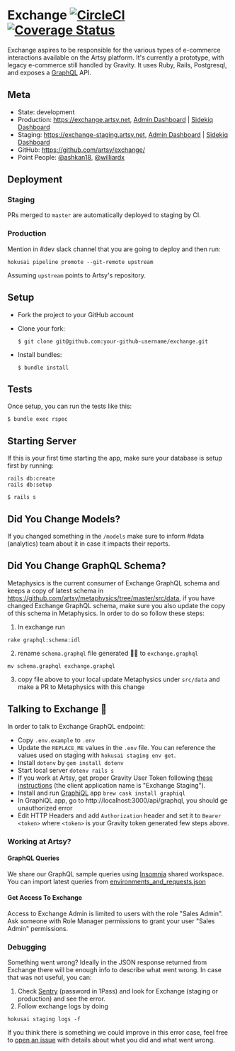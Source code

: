 # Exchange [![CircleCI](https://circleci.com/gh/artsy/exchange.svg?style=svg)](https://circleci.com/gh/artsy/exchange)  [![Coverage Status](https://coveralls.io/repos/github/artsy/exchange/badge.svg)](https://coveralls.io/github/artsy/exchange)
Exchange aspires to be responsible for the various types of e-commerce interactions available on the Artsy platform. It's currently a prototype, with legacy e-commerce still handled by Gravity. It uses Ruby, Rails, Postgresql, and exposes a [GraphQL](http://graphql-ruby.org/) API.

## Meta

* State: development
* Production: https://exchange.artsy.net, [Admin Dashboard](https://exchange.artsy.net/admin) | [Sidekiq Dashboard](https://exchange.artsy.net/admin/sidekiq)
* Staging: https://exchange-staging.artsy.net, [Admin Dashboard](https://exchange-staging.artsy.net/admin) | [Sidekiq Dashboard](https://exchange-staging.artsy.net/admin/sidekiq)
* GitHub: https://github.com/artsy/exchange/
* Point People: [@ashkan18][ashkan18], [@williardx][williardx]


## Deployment
### Staging
PRs merged to `master` are automatically deployed to staging by CI.

### Production
Mention in #dev slack channel that you are going to deploy and then run:
```
hokusai pipeline promote --git-remote upstream
```
Assuming `upstream` points to Artsy's repository.

## Setup

* Fork the project to your GitHub account

* Clone your fork:
  ```
  $ git clone git@github.com:your-github-username/exchange.git
  ```

* Install bundles:
  ```
  $ bundle install
  ```

## Tests

Once setup, you can run the tests like this:

```
$ bundle exec rspec
```

## Starting Server
If this is your first time starting the app, make sure your database is setup first by running:
```shell
rails db:create
rails db:setup
```

```
$ rails s
```

## Did You Change Models?
If you changed something in the `/models` make sure to inform #data (analytics) team about it in case it impacts their reports.

## Did You Change GraphQL Schema?
Metaphysics is the current consumer of Exchange GraphQL schema and keeps a copy of latest schema in https://github.com/artsy/metaphysics/tree/master/src/data, if you have changed Exchange GraphQL schema, make sure you also update the copy of this schema in Metaphysics. In order to do so follow these steps:
1) In exchange run
```shell
rake graphql:schema:idl
```
2) rename `schema.graphql` file generated ☝🏼 to `exchange.graphql`
```shell
mv schema.graphql exchange.graphql
```
3) copy file above to your local update Metaphysics under `src/data` and make a PR to Metaphysics with this change


## Talking to Exchange 🤑
In order to talk to Exchange GraphQL endpoint:
- Copy `.env.example` to `.env`
- Update the `REPLACE_ME` values in the `.env` file. You can reference the values used on staging with `hokusai staging env get`.
- Install `dotenv` by `gem install dotenv`
- Start local server `dotenv rails s`
- If you work at Artsy, get proper Gravity User Token following [these instructions](https://github.com/artsy/gravity/blob/master/doc/ApiAuthentication.md#fetching-a-user-jwt-for-the-target-service) (the client application name is "Exchange Staging").
- Install and run [GraphiQL](https://github.com/skevy/graphiql-app) app `brew cask install graphiql`
- In GraphiQL app, go to http://localhost:3000/api/graphql, you should ge unauthorized error
- Edit HTTP Headers and add `Authorization` header and set it to `Bearer <token>` where `<token>` is your Gravity token generated few steps above.

### Working at Artsy?

#### GraphQL Queries
We share our GraphQL sample queries using [Insomnia](https://insomnia.rest/) shared workspace. You can import latest queries from [environments_and_requests.json](https://github.com/artsy/potential/tree/master/insomnia)

#### Get Access To Exchange
Access to Exchange Admin is limited to users with the role "Sales Admin". Ask someone with Role Manager permissions to grant your user "Sales Admin" permissions.

### Debugging
Something went wrong? Ideally in the JSON response returned from Exchange there will be enough info to describe what went wrong. In case that was not useful, you can:

1) Check [Sentry](https://sentry.io) (password in 1Pass) and look for Exchange (staging or production) and see the error.
2) Follow exchange logs by doing
```shell
hokusai staging logs -f
```

If you think there is something we could improve in this error case, feel free to [open an issue](https://github.com/artsy/exchange/issues/new) with details about what you did and what went wrong.


[ashkan18]: https://github.com/ashkan18
[williardx]: https://github.com/williardx

